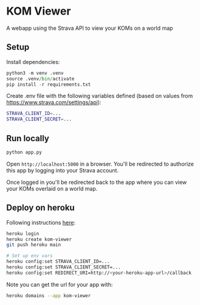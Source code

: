 # KOM Viewer

A webapp using the Strava API to view your KOMs on a world map

## Setup

Install dependencies:

```python
python3 -m venv .venv
source .venv/bin/activate
pip install -r requirements.txt
```

Create .env file with the following variables defined (based on values from https://www.strava.com/settings/api):

```bash
STRAVA_CLIENT_ID=...
STRAVA_CLIENT_SECRET=...
```

## Run locally

```bash
python app.py
```

Open `http://localhost:5000` in a browser. You'll be redirected to authorize this app by logging into your Strava account.

Once logged in you'll be redirected back to the app where you can view your KOMs overlaid on a world map.

## Deploy on heroku

Following instructions [here](https://devcenter.heroku.com/articles/getting-started-with-python#create-and-deploy-the-app): 

```bash
heroku login
heroku create kom-viewer
git push heroku main

# Set up env vars
heroku config:set STRAVA_CLIENT_ID=...
heroku config:set STRAVA_CLIENT_SECRET=...
heroku config:set REDIRECT_URI=http://<your-heroku-app-url>/callback
```

Note you can get the url for your app with:

```bash
heroku domains --app kom-viewer
```
